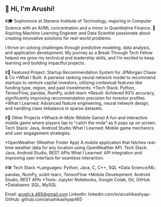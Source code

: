 ## 👋 Hi, I'm Arushi!

#🎓 Sophomore at Stevens Institute of Technology, majoring in Computer Science with an AI/ML concentration and a minor in Quantitative Finance.
🔭 Aspiring Machine Learning Engineer and Data Scientist passionate about creating innovative solutions for real-world problems.

I thrive on solving challenges through predictive modeling, data analysis, and application development. My journey as a Break Through Tech Fellow helped me grow my technical and leadership skills, and I’m excited to keep learning and building impactful projects.

#🎯 Featured Project: Startup Recommendation System for JPMorgan Chase & Co
*What I Built: A pairwise ranking neural network model to recommend startups to venture capital investors, utilizing contextual features like funding type, region, and past investments.
*Tech Stack: Python, TensorFlow, pandas, NumPy, scikit-learn
*Result: Achieved 93% accuracy, significantly improving recommendation precision for investor profiles.
*What I Learned: Advanced feature engineering, neural network design, and handling class imbalance in sparse datasets.

#🚀 Other Projects
*Whack-A-Mole (Mobile Game)
A fun and interactive mobile game where players tap to "catch the mole" as it pops up on screen.
Tech Stack: Java, Android Studio
What I Learned: Mobile game mechanics and user engagement strategies.

*OpenWeather (Weather Finder App)
A mobile application that fetches real-time weather data for any location using OpenWeather API.
Tech Stack: Java, Android Studio, REST APIs
What I Learned: API integration and improving user interface for seamless interaction.

#🛠 Tech Stack
*Languages: Python, Java, C, C++, SQL
*Data Science/ML: pandas, NumPy, scikit-learn, TensorFlow
*Mobile Development: Android Studio, REST APIs
*Tools: Jupyter Notebooks, Google Colab, Git, GitHub
*Databases: SQL, MySQL

Email: arushi.k.465@gmail.com
LinkedIn: linkedin.com/in/arushikashyap-
GitHub: github.com/arushikashyap465

